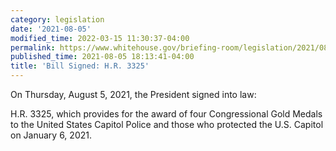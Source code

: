 ```yaml
---
category: legislation
date: '2021-08-05'
modified_time: 2022-03-15 11:30:37-04:00
permalink: https://www.whitehouse.gov/briefing-room/legislation/2021/08/05/bill-signed-h-r-3325/
published_time: 2021-08-05 18:13:41-04:00
title: 'Bill Signed: H.R. 3325'
---
```

 
On Thursday, August 5, 2021, the President signed into law:  
  
H.R. 3325, which provides for the award of four Congressional Gold
Medals to the United States Capitol Police and those who protected the
U.S. Capitol on January 6, 2021.
